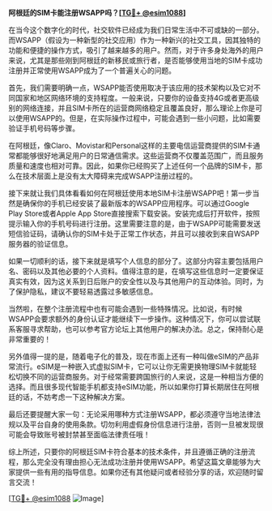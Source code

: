 **阿根廷的SIM卡能注册WSAPP吗？[[TG💪+ @esim1088](https://t.me/s/esim1088)]**

在当今这个数字化的时代，社交软件已经成为我们日常生活中不可或缺的一部分。而WSAPP（假设为一种新型的社交应用）作为一种新兴的社交工具，因其独特的功能和便捷的操作方式，吸引了越来越多的用户。然而，对于许多身处海外的用户来说，尤其是那些刚到阿根廷的新移民或旅行者，是否能够使用当地的SIM卡成功注册并正常使用WSAPP成为了一个普遍关心的问题。

首先，我们需要明确一点，WSAPP能否使用取决于该应用的技术架构以及它对不同国家和地区网络环境的支持程度。一般来说，只要你的设备支持4G或者更高级别的网络连接，并且SIM卡所在的运营商网络稳定且覆盖良好，那么理论上你是可以使用WSAPP的。但是，在实际操作过程中，可能会遇到一些小问题，比如需要验证手机号码等步骤。

在阿根廷，像Claro、Movistar和Personal这样的主要电信运营商提供的SIM卡通常都能够很好地满足用户的日常通信需求。这些运营商不仅覆盖范围广，而且服务质量和速度也相对可靠。因此，如果你已经购买了上述任何一个品牌的SIM卡，那么在技术层面上是没有太大障碍来完成WSAPP注册过程的。

接下来就让我们具体看看如何在阿根廷使用本地SIM卡注册WSAPP吧！第一步当然是确保你的手机已经安装了最新版本的WSAPP应用程序。可以通过Google Play Store或者Apple App Store直接搜索下载安装。安装完成后打开软件，按照提示输入你的手机号码进行注册。这里需要注意的是，由于WSAPP可能需要发送短信验证码，请确认你的SIM卡处于正常工作状态，并且可以接收到来自WSAPP服务器的验证信息。

如果一切顺利的话，接下来就是填写个人信息的部分了。这部分内容主要包括用户名、密码以及其他必要的个人资料。值得注意的是，在填写这些信息时一定要保证真实有效，因为这关系到日后账户的安全性以及与其他用户的互动体验。同时，为了保护隐私，建议不要轻易透露过多敏感信息。

当然啦，在整个注册流程中也有可能会遇到一些特殊情况。比如说，有时候WSAPP会要求额外的身份认证才能继续下一步操作。这种情况下，你可以尝试联系客服寻求帮助，也可以参考官方论坛上其他用户的解决办法。总之，保持耐心是非常重要的！

另外值得一提的是，随着电子化的普及，现在市面上还有一种叫做eSIM的产品非常流行。eSIM是一种嵌入式虚拟SIM卡，它可以让你无需更换物理SIM卡就能轻松切换不同的运营商服务。对于经常需要跨国旅行的人来说，这是一种相当方便的选择。而且很多现代智能手机都支持eSIM功能，所以如果你打算长期居住在阿根廷的话，不妨考虑一下这种解决方案。

最后还要提醒大家一句：无论采用哪种方式注册WSAPP，都必须遵守当地法律法规以及平台自身的使用条款。切勿利用虚假身份信息进行注册，否则一旦被发现很可能会导致账号被封禁甚至面临法律责任哦！

综上所述，只要你的阿根廷SIM卡符合基本的技术条件，并且遵循正确的注册流程，那么完全没有理由担心无法成功注册并使用WSAPP。希望这篇文章能够为大家提供一些有用的指导信息。如果你还有其他疑问或者经验分享的话，欢迎随时留言交流！

[[TG💪+ @esim1088](https://t.me/s/esim1088) ![Image](https://i.postimg.cc/4NQfJmqS/Snipaste-2025-05-13-00-14-12.png)]